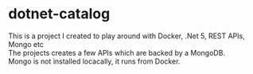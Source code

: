 # dotnet-catalog  
This is a project I created to play around with Docker, .Net 5, REST APIs, Mongo etc  
The projects creates a few APIs which are backed by a MongoDB.   
Mongo is not installed locacally, it runs from Docker.
